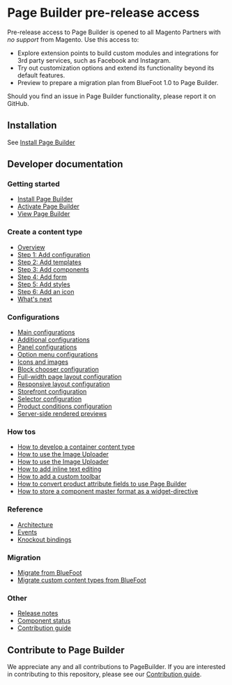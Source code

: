 # Page Builder pre-release access

Pre-release access to Page Builder is opened to all Magento Partners with *no support* from Magento.
Use this access to:

- Explore extension points to build custom modules and integrations for 3rd party services, such as Facebook and Instagram.
- Try out customization options and extend its functionality beyond its default features.
- Preview to prepare a migration plan from BlueFoot 1.0 to Page Builder.

Should you find an issue in Page Builder functionality, please report it on GitHub.

## Installation

See [Install Page Builder](getting-started/install-pagebuilder.md)

<!-- {% comment %} -->

## Developer documentation

### Getting started

* [Install Page Builder](getting-started/install-pagebuilder.md)
* [Activate Page Builder](getting-started/activate-pagebuilder.md)
* [View Page Builder](getting-started/view-pagebuilder.md)

### Create a content type

* [Overview](create-basic-content-type/overview.md)
* [Step 1: Add configuration](create-basic-content-type/step-1-add-configuration.md)
* [Step 2: Add templates](create-basic-content-type/step-2-add-templates.md)
* [Step 3: Add components](create-basic-content-type/step-3-add-components.md)
* [Step 4: Add form](create-basic-content-type/step-4-add-form.md)
* [Step 5: Add styles](create-basic-content-type/step-5-add-styles.md)
* [Step 6: Add an icon](create-basic-content-type/step-6-add-icon.md)
* [What's next](create-basic-content-type/whats-next.md)

### Configurations

* [Main configurations](configurations/content-type-configuration.md)
* [Additional configurations](configurations/additional-configurations.md)
* [Panel configurations](configurations/panel-configurations.md)
* [Option menu configurations](configurations/option-menu-configurations.md)
* [Icons and images](configurations/icons-and-images.md)
* [Block chooser configuration](configurations/block-chooser-configuration.md)
* [Full-width page layout configuration](configurations/full-width-page-layout-configuration.md)
* [Responsive layout configuration](configurations/responsive-layout-configuration.md)
* [Storefront configuration](configurations/storefront-configuration.md)
* [Selector configuration](configurations/selector-configuration.md)
* [Product conditions configuration](configurations/product-conditions-configuration.md)
* [Server-side rendered previews](configurations/server-side-rendered-previews.md)

### How tos

* [How to develop a container content type](how-to/how-to-develop-container-content-type.md)
* [How to use the Image Uploader](how-to/how-to-use-image-uploader.md)
* [How to use the Image Uploader](how-to/how-to-use-image-uploader.md)
* [How to add inline text editing](how-to/how-to-add-inline-text-editing.md)
* [How to add a custom toolbar](how-to/how-to-add-custom-toolbar.md)
* [How to convert product attribute fields to use Page Builder](how-to/how-to-convert-product-attributes-to-use-pagebuilder.md)
* [How to store a component master format as a widget-directive](how-to/how-to-store-master-format-as-widget-directive.md)

### Reference

* [Architecture](reference/architecture.md)
* [Events](reference/events.md)
* [Knockout bindings](reference/knockout-bindings.md)

### Migration

* [Migrate from BlueFoot](migration/migrate-from-bluefoot.md)
* [Migrate custom content types from BlueFoot](migration/migrate-custom-content-types-from-bluefoot.md)

### Other

* [Release notes](CHANGELOG.md)
* [Component status](comp-status2.md)
* [Contribution guide](https://github.com/magento/magento2-page-builder/blob/develop/CONTRIBUTING.md)

<!-- {% endcomment %} -->

## Contribute to Page Builder

We appreciate any and all contributions to PageBuilder. If you are interested in contributing to this repository, please see our [Contribution guide](https://github.com/magento/magento2-page-builder/blob/develop/CONTRIBUTING.md).